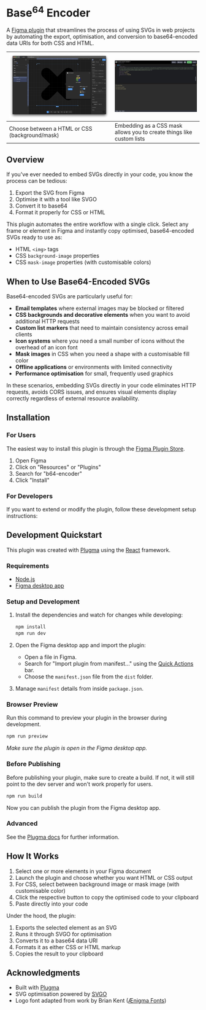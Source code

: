 # Base<sup>64</sup> Encoder

A [Figma plugin](https://www.figma.com/community/plugin/1484908794369257881/base64-encoder) that streamlines the process of using SVGs in web projects by automating the export, optimisation, and conversion to base64-encoded data URIs for both CSS and HTML.

| ![Screenshot of plugin in use](./Screenshot1.png) | ![Screenshot of customer counters using CSS embed](./Screenshot2.png)|
|---------------------------------------------------|----------------------------------------------------------------------|
|Choose between a HTML or CSS (background/mask)     | Embedding as a CSS mask allows you to create things like custom lists|

## Overview

If you've ever needed to embed SVGs directly in your code, you know the process can be tedious:

1. Export the SVG from Figma
2. Optimise it with a tool like SVGO 
3. Convert it to base64
4. Format it properly for CSS or HTML

This plugin automates the entire workflow with a single click. Select any frame or element in Figma and instantly copy optimised, base64-encoded SVGs ready to use as:

- HTML `<img>` tags
- CSS `background-image` properties
- CSS `mask-image` properties (with customisable colors)

## When to Use Base64-Encoded SVGs

Base64-encoded SVGs are particularly useful for:

- **Email templates** where external images may be blocked or filtered
- **CSS backgrounds and decorative elements** when you want to avoid additional HTTP requests
- **Custom list markers** that need to maintain consistency across email clients
- **Icon systems** where you need a small number of icons without the overhead of an icon font
- **Mask images** in CSS when you need a shape with a customisable fill color
- **Offline applications** or environments with limited connectivity
- **Performance optimisation** for small, frequently used graphics

In these scenarios, embedding SVGs directly in your code eliminates HTTP requests, avoids CORS issues, and ensures visual elements display correctly regardless of external resource availability.

## Installation

### For Users

The easiest way to install this plugin is through the [Figma Plugin Store](https://www.figma.com/community/plugins).

1. Open Figma
2. Click on "Resources" or "Plugins" 
3. Search for "b64-encoder"
4. Click "Install"

### For Developers

If you want to extend or modify the plugin, follow these development setup instructions:

## Development Quickstart

This plugin was created with [Plugma](https://github.com/gavinmcfarland/plugma) using the [React](https://react.dev/) framework.

### Requirements

-   [Node.js](https://nodejs.org/en)
-   [Figma desktop app](https://www.figma.com/downloads/)

### Setup and Development

1. Install the dependencies and watch for changes while developing:

    ```bash
    npm install
    npm run dev
    ```

2. Open the Figma desktop app and import the plugin:

    - Open a file in Figma.
    - Search for "Import plugin from manifest..." using the [Quick Actions](https://help.figma.com/hc/en-us/articles/360040328653-Use-shortcuts-and-quick-actions#Use_quick_actions) bar.
    - Choose the `manifest.json` file from the `dist` folder.

3. Manage `manifest` details from inside `package.json`.

### Browser Preview

Run this command to preview your plugin in the browser during development.

```bash
npm run preview
```

_Make sure the plugin is open in the Figma desktop app._

### Before Publishing

Before publishing your plugin, make sure to create a build. If not, it will still point to the dev server and won't work properly for users.

```bash
npm run build
```

Now you can publish the plugin from the Figma desktop app.

### Advanced

See the [Plugma docs](https://plugma.dev/docs) for further information.

## How It Works

1. Select one or more elements in your Figma document
2. Launch the plugin and choose whether you want HTML or CSS output
3. For CSS, select between background image or mask image (with customisable color)
4. Click the respective button to copy the optimised code to your clipboard
5. Paste directly into your code

Under the hood, the plugin:
1. Exports the selected element as an SVG
2. Runs it through SVGO for optimisation
3. Converts it to a base64 data URI
4. Formats it as either CSS or HTML markup
5. Copies the result to your clipboard

## Acknowledgments

- Built with [Plugma](https://github.com/gavinmcfarland/plugma)
- SVG optimisation powered by [SVGO](https://github.com/svg/svgo)
- Logo font adapted from work by Brian Kent ([Ænigma Fonts](https://www.dafont.com/aenigma.d188))
